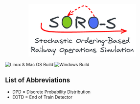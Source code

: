 <p align="center"><img src="logo.png" width="350"></p>

![Linux & Mac OS Build](https://github.com/motis-project/rapid/workflows/Unix%20Build/badge.svg)
![Windows Build](https://github.com/motis-project/rapid/workflows/Windows%20Build/badge.svg)

## List of Abbreviations

- DPD = Discrete Probability Distribution
- EOTD = End of Train Detector
